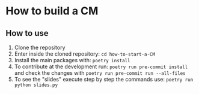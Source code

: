 # How to build a CM

## How to use

1. Clone the repository
2. Enter inside the cloned repository: `cd how-to-start-a-CM`
3. Install the main packages with: `poetry install`
4. To contribute at the development run: `poetry run pre-commit install` and check the changes with `poetry run pre-commit run --all-files`
5. To see the "slides" execute step by step the commands use: `poetry run python slides.py`
